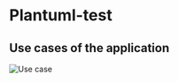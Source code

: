 # Plantuml-test

## Use cases of the application
![Use case](https://www.plantuml.com/plantuml/proxy?cache=no&src=https://raw.github.com/arrudalabs/plantuml-test/master/usecase.puml)
